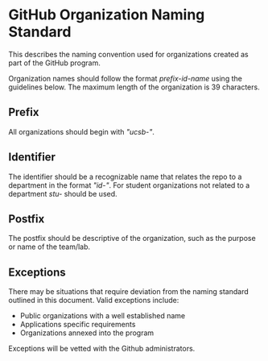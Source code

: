 # GitHub Organization Naming Standard
This describes the naming convention used for organizations created as part of the GitHub program.

Organization names should follow the format _prefix-id-name_ using the guidelines below. The maximum length of the organization is 39 characters.

## Prefix

All organizations should begin with _"ucsb-"_.

## Identifier

The identifier should be a recognizable name that relates the repo to a department in the format _"id-"_. For student organizations not related to a department _stu-_ should be used.

## Postfix

The postfix should be descriptive of the organization, such as the purpose or name of the team/lab.

## Exceptions

There may be situations that require deviation from the naming standard outlined in this document. Valid exceptions include:

+ Public organizations with a well established name
+ Applications specific requirements
+ Organizations annexed into the program

Exceptions will be vetted with the Github administrators.
